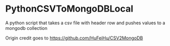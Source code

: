 # PythonCSVToMongoDBLocal
A python script that takes a csv file with header row and pushes values to a mongodb collection

Origin credit goes to https://github.com/HuFeiHu/CSV2MongoDB